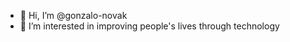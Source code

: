 - 👋 Hi, I’m @gonzalo-novak
- 👀  I’m interested in improving people's lives through technology

<!---
gonzalo-novak/gonzalo-novak is a ✨ special ✨ repository because its `README.md` (this file) appears on your GitHub profile.
You can click the Preview link to take a look at your changes.
--->
